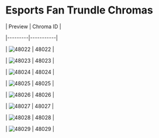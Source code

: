 # Esports Fan Trundle Chromas


| Preview | Chroma ID |

|---------|-----------|

| ![48022](https://raw.communitydragon.org/latest/plugins/rcp-be-lol-game-data/global/default/v1/champion-chroma-images/48/48022.png) | 48022 |

| ![48023](https://raw.communitydragon.org/latest/plugins/rcp-be-lol-game-data/global/default/v1/champion-chroma-images/48/48023.png) | 48023 |

| ![48024](https://raw.communitydragon.org/latest/plugins/rcp-be-lol-game-data/global/default/v1/champion-chroma-images/48/48024.png) | 48024 |

| ![48025](https://raw.communitydragon.org/latest/plugins/rcp-be-lol-game-data/global/default/v1/champion-chroma-images/48/48025.png) | 48025 |

| ![48026](https://raw.communitydragon.org/latest/plugins/rcp-be-lol-game-data/global/default/v1/champion-chroma-images/48/48026.png) | 48026 |

| ![48027](https://raw.communitydragon.org/latest/plugins/rcp-be-lol-game-data/global/default/v1/champion-chroma-images/48/48027.png) | 48027 |

| ![48028](https://raw.communitydragon.org/latest/plugins/rcp-be-lol-game-data/global/default/v1/champion-chroma-images/48/48028.png) | 48028 |

| ![48029](https://raw.communitydragon.org/latest/plugins/rcp-be-lol-game-data/global/default/v1/champion-chroma-images/48/48029.png) | 48029 |